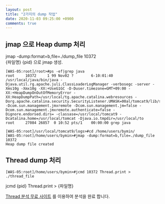 ```yaml
---
layout: post
title: "2가지의 dump 작업"
date: 2020-11-03 09:25:00 +0900
comments: true
---
```


## jmap 으로 Heap dump 처리


jmap -dump:format=b,file=./dump_file 10372   
{파일명} {pid} 으로 jmap 생성.


```
[WAS-05:root]/root>#ps -ef|grep java
root     10372     1 99 Nov02 ?        6-10:01:40 /usr/local/java/bin/java -Djava.util.rg.apache.juli.ClassLoaderLogManager -verbosegc -server -Xms10g -Xmx10g -XX:+UseG1GC -D-Duser.timezone=GMT+09:00 -XX:+HeapDumpOnOutOfMemoryError -XX:HeapDumpPath=/usr/local/tg.apache.catalina.webresources -Dorg.apache.catalina.security.SecurityListener.UMASK=00al/tomcat9/lib/scouter.agent.jar -Dcom.sun.management.jmxremote -Dcom.sun.management.jm=false -Dcom.sun.management.jmxremote.authenticate=false -Dignore.endorsed.dirs= -classase=/usr/local/tomcat9 -Dcatalina.home=/usr/local/tomcat -Djava.io.tmpdir=/usr/local/to
root     27084 26857  0 10:52 pts/1    00:00:00 grep java

[WAS-05:root]/usr/local/tomcat9/logs>#cd /home/users/bymin/
[WAS-05:root]/home/users/bymin>#jmap -dump:format=b,file=./dump_file 10372
Heap dump file created
```

## Thread dump 처리

```
[WAS-05:root]/home/users/bymin>#jcmd 10372 Thread.print > ./thread_file
```

jcmd {pid} Thread.print > {파일명}


[Thread 분석 무료 사이트](https://fastthread.io/ft-index.jsp) 를 이용하여 분석을 완료 합니다.  




